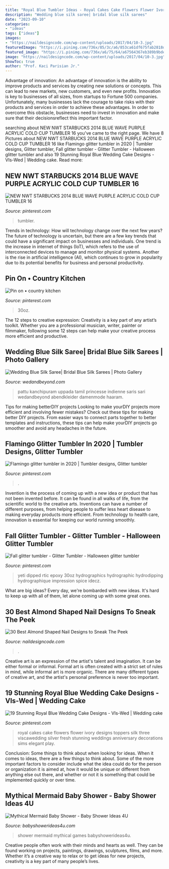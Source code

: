 ```yaml
---
title: "Royal Blue Tumbler Ideas - Royal Cakes Cake Flowers Flower Ivory Designs Toppers Silk Three Viscawedding Silver Fresh Stunning Weddings Anniversary Decorations Sims Elegant Play"
description: "Wedding blue silk saree| bridal blue silk sarees"
date: "2023-09-10"
categories:
- "ideas"
tags: ["ideas"]
images:
- "https://naildesigncode.com/wp-content/uploads/2017/04/10-3.jpg"
featuredImage: "https://i.pinimg.com/736x/85/3c/a6/853ca61df675fab2818d844b4a1ab51f.jpg"
featured_image: "https://i.pinimg.com/736x/a6/75/64/a67564367eb389b9bdebee9717ac8289.jpg"
image: "https://naildesigncode.com/wp-content/uploads/2017/04/10-3.jpg"
ShowToc: true
author: "Prof. Kaci Parisian Jr."
---
```



Advantage of innovation:
An advantage of innovation is the ability to improve products and services by creating new solutions or concepts. This can lead to new markets, new customers, and even new profits. Innovation is key to businesses of all sizes, from startups to Fortune 500 companies. Unfortunately, many businesses lack the courage to take risks with their products and services in order to achieve these advantages. In order to overcome this obstacle, businesses need to invest in innovation and make sure that their decisionsreflect this important factor.

	

		
searching about NEW NWT STARBUCKS 2014 BLUE WAVE PURPLE ACRYLIC COLD CUP TUMBLER 16 you've came to the right page. We have 8 Pictures about NEW NWT STARBUCKS 2014 BLUE WAVE PURPLE ACRYLIC COLD CUP TUMBLER 16 like Flamingo glitter tumbler in 2020 | Tumbler designs, Glitter tumbler, Fall glitter tumbler - Glitter Tumbler - Halloween glitter tumbler and also 19 Stunning Royal Blue Wedding Cake Designs - VIs-Wed | Wedding cake. Read more:
		
    
## NEW NWT STARBUCKS 2014 BLUE WAVE PURPLE ACRYLIC COLD CUP TUMBLER 16

<img loading=lazy src="https://i.pinimg.com/736x/0d/bc/20/0dbc2050bc324a822baf86ce8949e969.jpg" onerror="this.onerror=null;this.src='https://tse2.mm.bing.net/th?id=OIP.hcogRSlPPsr9zLnnPYtk_wHaJ3&amp;pid=15.1';" alt="NEW NWT STARBUCKS 2014 BLUE WAVE PURPLE ACRYLIC COLD CUP TUMBLER 16">

_Source: pinterest.com_

>tumbler. 

	

Trends in technology: How will technology change over the next few years?
The future of technology is uncertain, but there are a few key trends that could have a significant impact on businesses and individuals. One trend is the increase in internet of things (IoT), which refers to the use of interconnected devices to manage and monitor physical systems. Another is the rise in artificial intelligence (AI), which continues to grow in popularity due to its potential benefits for business and personal productivity.

    
## Pin On • Country Kitchen

<img loading=lazy src="https://i.pinimg.com/736x/1a/28/e7/1a28e7914d24354f4744f53300563915.jpg" onerror="this.onerror=null;this.src='https://tse4.mm.bing.net/th?id=OIP.VtiDeip_4sjXeBdB9B_JggHaJ4&amp;pid=15.1';" alt="Pin on • country kitchen">

_Source: pinterest.com_

>30oz. 

	

The 12 steps to creative expression:
Creativity is a key part of any artist’s toolkit. Whether you are a professional musician, writer, painter or filmmaker, following some 12 steps can help make your creative process more efficient and productive.

    
## Wedding Blue Silk Saree| Bridal Blue Silk Sarees | Photo Gallery

<img loading=lazy src="https://www.wedandbeyond.com/images/photo_gallery/category-images/15-17105022jpg.jpg" onerror="this.onerror=null;this.src='https://tse1.mm.bing.net/th?id=OIP.whs5lJnp33aYrPtdxOjfPgHaOP&amp;pid=15.1';" alt="Wedding Blue Silk Saree| Bridal Blue Silk Sarees | Photo Gallery">

_Source: wedandbeyond.com_

>pattu kanchipuram uppada tamil princesse indienne saris sari wedandbeyond abendkleider damenmode haaram. 

	

Tips for making betterDIY projects
Looking to make yourDIY projects more efficient and involving fewer mistakes? Check out these tips for making better DIY projects. From easier ways to connect parts together to better templates and instructions, these tips can help make yourDIY projects go smoother and avoid any headaches in the future.

    
## Flamingo Glitter Tumbler In 2020 | Tumbler Designs, Glitter Tumbler

<img loading=lazy src="https://i.pinimg.com/736x/d9/2d/ab/d92dabe817d81925a15ae9da1ac76e8b.jpg" onerror="this.onerror=null;this.src='https://tse1.mm.bing.net/th?id=OIP.2SfH232nTMIfVdqupcxdsAHaLH&amp;pid=15.1';" alt="Flamingo glitter tumbler in 2020 | Tumbler designs, Glitter tumbler">

_Source: pinterest.com_

>. 

	

Invention is the process of coming up with a new idea or product that has not been invented before. It can be found in all walks of life, from the scientific world to the creative arts. Inventions can have a number of different purposes, from helping people to suffer less heart disease to making everyday products more efficient. From technology to health care, innovation is essential for keeping our world running smoothly.

    
## Fall Glitter Tumbler - Glitter Tumbler - Halloween Glitter Tumbler

<img loading=lazy src="https://i.pinimg.com/736x/85/3c/a6/853ca61df675fab2818d844b4a1ab51f.jpg" onerror="this.onerror=null;this.src='https://tse3.mm.bing.net/th?id=OIP.QKlUUJn6QV0j7T30zeZiGgHaLI&amp;pid=15.1';" alt="Fall glitter tumbler - Glitter Tumbler - Halloween glitter tumbler">

_Source: pinterest.com_

>yeti dipped rtic epoxy 30oz hydrographics hydrographic hydrodipping hydrographique impression spice idecz. 

	

What are big ideas?
Every day, we're bombarded with new ideas. It's hard to keep up with all of them, let alone coming up with some great ones.

    
## 30 Best Almond Shaped Nail Designs To Sneak The Peek

<img loading=lazy src="https://naildesigncode.com/wp-content/uploads/2017/04/10-3.jpg" onerror="this.onerror=null;this.src='https://tse4.mm.bing.net/th?id=OIP.olrlYrXh2PAYbUZr2uU7RwHaIU&amp;pid=15.1';" alt="30 Best Almond Shaped Nail Designs to Sneak The Peek">

_Source: naildesigncode.com_

>. 

	

Creative art is an expression of the artist's talent and imagination. It can be either formal or informal. Formal art is often created with a strict set of rules in mind, while informal art is more organic. There are many different types of creative art, and the artist's personal preference is never too important.

    
## 19 Stunning Royal Blue Wedding Cake Designs - VIs-Wed | Wedding Cake

<img loading=lazy src="https://i.pinimg.com/736x/a6/75/64/a67564367eb389b9bdebee9717ac8289.jpg" onerror="this.onerror=null;this.src='https://tse3.mm.bing.net/th?id=OIP.Jn3OirUG_lSOmgrdjnaNRAHaJ3&amp;pid=15.1';" alt="19 Stunning Royal Blue Wedding Cake Designs - VIs-Wed | Wedding cake">

_Source: pinterest.com_

>royal cakes cake flowers flower ivory designs toppers silk three viscawedding silver fresh stunning weddings anniversary decorations sims elegant play. 

	

Conclusion: Some things to think about when looking for ideas.
When it comes to ideas, there are a few things to think about. Some of the more important factors to consider include what the idea could do for the person or organization it is aimed at, how it would be unique or different from anything else out there, and whether or not it is something that could be implemented quickly or over time.

    
## Mythical Mermaid Baby Shower - Baby Shower Ideas 4U

<img loading=lazy src="https://babyshowerideas4u.com/wp-content/uploads/2016/06/Mythical-Mermaid-Baby-Shower-Guest-Seating.jpg" onerror="this.onerror=null;this.src='https://tse2.mm.bing.net/th?id=OIP.OAEAXlPq3mFtBHPBhCIetgHaKP&amp;pid=15.1';" alt="Mythical Mermaid Baby Shower - Baby Shower Ideas 4U">

_Source: babyshowerideas4u.com_

>shower mermaid mythical games babyshowerideas4u. 

	

Creative people often work with their minds and hearts as well. They can be found working on projects, paintings, drawings, sculptures, films, and more. Whether it’s a creative way to relax or to get ideas for new projects, creativity is a key part of many people’s lives.

